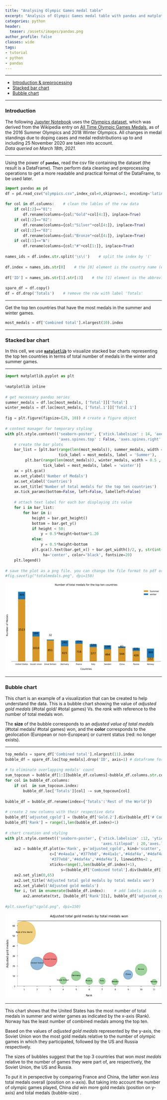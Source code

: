```yaml
---
title: "Analysing Olympic Games medal table"
excerpt: "Analysis of Olympic Games medal table with pandas and matplotlib"
categories: python
header:
  teaser: /assets/images/pandas.png
author_profile: false
classes: wide
tags:
- tutorial
- python
- pandas
---
```

***
- [Introduction & preprocessing](#introduction-and-preprocessing)
- [Stacked bar chart](#stacked-bar-chart)
- [Bubble chart](#bubble-chart)

***

### Introduction

The following [Jupyter Notebook](https://github.com/meherbejaoui/meherbejaoui.github.io/blob/master/assets/olympics/OlympicGamesAnalyses.ipynb) uses the [Olympics dataset](https://github.com/meherbejaoui/meherbejaoui.github.io/blob/master/assets/olympics/olympics.csv), which was derived from the Wikipedia entry on [All Time Olympic Games Medals](https://en.wikipedia.org/wiki/All-time_Olympic_Games_medal_table), as of the 2016 Summer Olympics and 2018 Winter Olympics. All changes in medal standings due to doping cases and medal redistributions up to and including 25 November 2020 are taken into account.  
*Data queried on March 18th, 2021.*   

***



Using the power of **`pandas`**, read the csv file containing the dataset (the result is a DataFrame). Then perform data cleaning and preprocessing operations to get a more readable and practical format of the DataFrame, to be used later.


```python
import pandas as pd
df = pd.read_csv("olympics.csv",index_col=0,skiprows=1, encoding='latin_1')

for col in df.columns:    # clean the lables of the raw data
    if col[:2]=="01":
        df.rename(columns={col:"Gold"+col[4:]}, inplace=True)
    if col[:2]=="02":
        df.rename(columns={col:"Silver"+col[4:]}, inplace=True)
    if col[:2]=="03":
        df.rename(columns={col:"Bronze"+col[4:]}, inplace=True)
    if col[:1]=="№":
        df.rename(columns={col:"#"+col[1:]}, inplace=True)

names_ids = df.index.str.split('\s\(')    # split the index by '('

df.index = names_ids.str[0]    # the [0] element is the country name (will be the new index)

df['ID'] = names_ids.str[1].str[:3]    # the [1] element is the abbreviation or ID (take first 3 characters)

spare_df = df.copy()
df = df.drop('Totals')    # remove the row with label 'Totals'
```

***
Get the top ten countries that have the most medals in the summer and winter games.


```python
most_medals = df['Combined total'].nlargest(10).index
```

***
### Stacked bar chart
In this cell, we use [**`matplotlib`**](http://matplotlib.org/) to visualize stacked bar charts representing the top ten countries in terms of total number of medals in the winter and summer games.   

***


```python
import matplotlib.pyplot as plt

%matplotlib inline

# get necessary pandas series
summer_medals = df.loc[most_medals, ['Total']]['Total']
winter_medals = df.loc[most_medals, ['Total.1']]['Total.1']

fig = plt.figure(figsize=(20, 10)) # create a figure object

# context manager for temporary styling
with plt.style.context(('seaborn-poster', {'xtick.labelsize' : 14, 'axes.labelpad':20 , 'axes.titlepad' : 20,
                        'axes.spines.top' : False, 'axes.spines.right' : False, 'axes.spines.left' : False} )):
    # create the bar plots
    bar_list = [plt.bar(range(len(most_medals)), summer_medals, width = 0.5 ,color='#d69728',
                        tick_label = most_medals, label = 'Summer'),    
         plt.bar(range(len(most_medals)), winter_medals, width = 0.5 , bottom = summer_medals ,
                 tick_label = most_medals, label = 'winter')]
    ax = plt.gca()
    ax.set_ylabel('Number of Medals')
    ax.set_xlabel('Countries')
    ax.set_title('Number of total medals for the top ten countries')
    ax.tick_params(bottom=False, left=False, labelleft=False)

    # attach text label for each bar displaying its value
    for i in bar_list:
        for bar in i:
            height = bar.get_height()
            bottom = bar.get_y()
            if height < 50:
                y = 0.5*height+bottom*1.20
            else:
                y = 0.5*height+bottom
            plt.gca().text(bar.get_x() + bar.get_width()/2, y, str(int(height)),
                 ha='center', color='black', fontsize=20)
    plt.legend()

# save the plot as a png file. you can change the file format to pdf or any supported extension (comment out to use)
#fig.savefig("totalmedals.png", dpi=150)
```



![png of stacked bar charts representing the top ten countries in terms of total number of medals in the winter and summer games](/assets/olympics/output_6_0.png)



***
### Bubble chart
This chart is an example of a visualization that can be created to help understand the data. This is a bubble chart showing the value of *adjusted gold medals* (#total gold/ #total games) Vs. the *rank* with reference to the number of total medals won.  

The **size** of the bubble corresponds to an *adjusted value of total medals* (#total medals/ #total games) won, and the **color** corresponds to the geolocation (European or non-European) or current status (red: no longer exists).   

***


```python
top_medals = spare_df['Combined total'].nlargest(11).index
bubble_df = spare_df.loc[top_medals].drop('ID', axis=1) # dataframe for top 11 winners

# to eliminate overlapping medals' count
sum_topcoun = bubble_df[1:][bubble_df.columns[~bubble_df.columns.str.contains('#')]].sum()
for col in bubble_df.columns:
    if col  in sum_topcoun.index:        
        bubble_df.loc['Totals'][col] -= sum_topcoun[col]

bubble_df = bubble_df.rename(index={'Totals':'Rest of the World'})

# create 2 new columns with their respective data
bubble_df['adjusted_cgold'] = (bubble_df['Gold.2'].div(bubble_df['# Combined Games'])).apply(lambda x: float('%.1f'%x))
bubble_df['Rank'] = range(1,len(bubble_df.index)+1)

# chart creation and styling
with plt.style.context(('seaborn-poster', {'xtick.labelsize' :12, 'ytick.labelsize':12,'axes.labelpad':20 ,
                                           'axes.titlepad' : 20,'axes.labelsize':15} )):
    ax2 = bubble_df.plot(x='Rank', y='adjusted_cgold', kind='scatter',
                    c=['#e4aa1a','#377eb8','#e41a1c','#4daf4a','#4daf4a','#4daf4a','#4daf4a','#4daf4a',
                    '#377eb8','#4daf4a','#4daf4a'], linewidths=2 ,
                    xticks=range(1,len(bubble_df.index)+1),
                         s=(bubble_df['Combined total'].div(bubble_df['# Combined Games']))*100, alpha=.55, figsize=[15,7])
    ax2.set_ylim(0,65)
    ax2.set_title('Adjusted total gold medals by total medals won')
    ax2.set_ylabel('Adjusted gold medals')
    for i, txt in enumerate(bubble_df.index):    # add labels inside each bubble
        ax2.annotate(txt, [bubble_df['Rank'][i], bubble_df['adjusted_cgold'][i]], ha='center',fontsize=11)

#plt.savefig("cgold.png", dpi=150)
```



![png showing adjusted gold medals versus the rank of countries with reference to the number of total medals won](/assets/olympics/output_8_0.png)



***
This chart shows that the United States has the most number of total medals in summer and winter games as indicated by the x-axis (Rank). Norway has the least number of combined medals among the top ten.

Based on the values of *adjusted gold medals* represented by the y-axis, the Soviet Union won the most gold medals relative to the number of olympic games in which they participated, followed by the US and Russia respectively.

The sizes of bubbles suggest that the top 3 countries that won *most medals* relative to the number of games they were part of, are respectively, the Soviet Union, the US and Russia.

To put it in perspective by comparing France and China, the latter won *less* total medals overall (position on x-axis). But taking into account the number of olympic games played, China *did* win more gold medals (position on y-axis) and total medals (bubble-size) .
